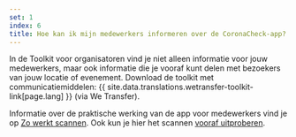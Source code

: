 ```yaml
---
set: 1
index: 6
title: Hoe kan ik mijn medewerkers informeren over de CoronaCheck-app?
---
```

In de Toolkit voor organisatoren vind je niet alleen informatie voor jouw medewerkers, maar ook informatie die je vooraf kunt delen met bezoekers van jouw locatie of evenement. Download de toolkit met communicatiemiddelen: {{ site.data.translations.wetransfer-toolkit-link[page.lang] }} (via We Transfer).

Informatie over de praktische werking van de app voor medewerkers vind je op [Zo werkt scannen](/nl/scanner/zo-werkt-scannen). Ook kun je hier het scannen [vooraf uitproberen](/nl/scanner/uitproberen).
